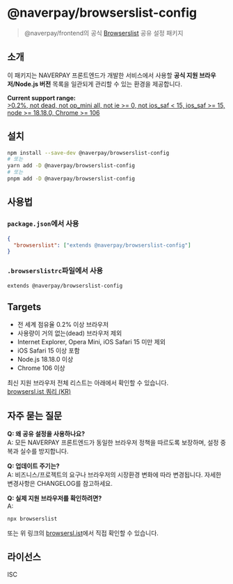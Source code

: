 # @naverpay/browserslist-config

> @naverpay/frontend의 공식 [Browserslist](https://browsersl.ist) 공유 설정 패키지

## 소개

이 패키지는 NAVERPAY 프론트엔드가 개발한 서비스에서 사용할 **공식 지원 브라우저/Node.js 버전** 목록을 일관되게 관리할 수 있는 환경을 제공합니다.

**Current support range:**  
[>0.2%, not dead, not op_mini all, not ie >= 0, not ios_saf < 15, ios_saf >= 15, node >= 18.18.0, Chrome >= 106](https://browsersl.ist/#q=%3E0.2%25%2Cnot+dead%2Cnot+op_mini+all%2Cnot+ie%3E%3D0%2Cnot+ios_saf%3C15%2Cios_saf%3E%3D15%2Cnode%3E%3D18.18.0%2CChrome%3E%3D106&region=KR)

## 설치

```bash
npm install --save-dev @naverpay/browserslist-config
# 또는
yarn add -D @naverpay/browserslist-config
# 또는
pnpm add -D @naverpay/browserslist-config
```

## 사용법

### `package.json`에서 사용

```json
{
  "browserslist": ["extends @naverpay/browserslist-config"]
}
```

### `.browserslistrc`파일에서 사용

```
extends @naverpay/browserslist-config
```

## Targets

- 전 세계 점유율 0.2% 이상 브라우저
- 사용량이 거의 없는(dead) 브라우저 제외
- Internet Explorer, Opera Mini, iOS Safari 15 미만 제외
- iOS Safari 15 이상 포함
- Node.js 18.18.0 이상
- Chrome 106 이상

최신 지원 브라우저 전체 리스트는 아래에서 확인할 수 있습니다.  
[browsersl.ist 쿼리 (KR)](https://browsersl.ist/#q=%3E0.2%25%2Cnot+dead%2Cnot+op_mini+all%2Cnot+ie%3E%3D0%2Cnot+ios_saf%3C15%2Cios_saf%3E%3D15%2Cnode%3E%3D18.18.0%2CChrome%3E%3D106&region=KR)

## 자주 묻는 질문

**Q: 왜 공유 설정을 사용하나요?**  
A: 모든 NAVERPAY 프론트엔드가 동일한 브라우저 정책을 따르도록 보장하며, 설정 중복과 실수를 방지합니다.

**Q: 업데이트 주기는?**  
A: 비즈니스/프로젝트의 요구나 브라우저의 시장환경 변화에 따라 변경됩니다. 자세한 변경사항은 CHANGELOG를 참고하세요.

**Q: 실제 지원 브라우저를 확인하려면?**  
A:

```bash
npx browserslist
```

또는 위 링크의 [browsersl.ist](https://browsersl.ist)에서 직접 확인할 수 있습니다.

## 라이선스

ISC
